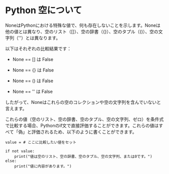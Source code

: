 # Python 空について

NoneはPythonにおける特殊な値で、何も存在しないことを示します。Noneは他の値とは異なり、空のリスト（[]）、空の辞書（{}）、空のタプル（()）、空の文字列（''）とは異なります。

以下はそれぞれの比較結果です：

- None == [] は False

- None == {} は False

- None == () は False

- None == '' は False

したがって、Noneはこれらの空のコレクションや空の文字列を含んでいないと言えます。


これらの値（空のリスト、空の辞書、空のタプル、空の文字列、ゼロ）を条件式で比較する場合、Pythonのif文で直接評価することができます。これらの値はすべて「偽」と評価されるため、以下のように書くことができます。

```
value = # ここに比較したい値をセット

if not value:
    print("値は空のリスト、空の辞書、空のタプル、空の文字列、または0です。")
else:
    print("値に内容があります。")
```


